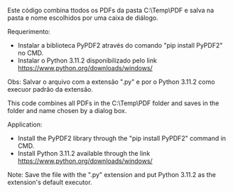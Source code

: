 Este código combina ttodos os PDFs da pasta C:\Temp\PDF e salva na pasta e nome escolhidos por uma caixa de diálogo.

Requerimento:
- Instalar a biblioteca PyPDF2 através do comando "pip install PyPDF2" no CMD.
- Instalar o Python 3.11.2 disponibilizado pelo link https://www.python.org/downloads/windows/

Obs: Salvar o arquivo com a extensão ".py" e por o Python 3.11.2 como execuor padrão da extensão. 



This code combines all PDFs in the C:\Temp\PDF folder and saves in the folder and name chosen by a dialog box.

Application:
- Install the PyPDF2 library through the "pip install PyPDF2" command in CMD.
- Install Python 3.11.2 available through the link https://www.python.org/downloads/windows/

Note: Save the file with the ".py" extension and put Python 3.11.2 as the extension's default executor.
